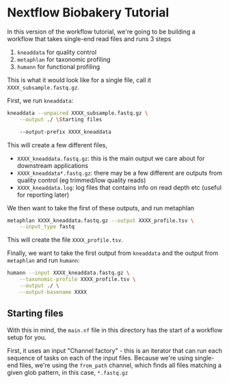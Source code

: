 # Nextflow Biobakery Tutorial

In this version of the workflow tutorial,
we're going to be building a workflow
that takes single-end read files and runs 3 steps

1. `kneaddata` for quality control
2. `metaphlan` for taxonomic profiling
3. `humann` for functional profiling

This is what it would look like for a single file,
call it `XXXX_subsample.fastq.gz`.

First, we run `kneaddata`:

```sh
kneaddata --unpaired XXXX_subsample.fastq.gz \
    --output ./ \Starting files

    --output-prefix XXXX_kneaddata
```

This will create a few different files,

- `XXXX_kneaddata.fastq.gz`: this is the main output we care about for downstream applications
- `XXXX_kneaddata*.fastq.gz`: there may be a few different are outputs from quality control (eg trimmed/low quality reads)
- `XXXX_kneaddata.log`: log files that contains info on read depth etc (useful for reporting later)

We then want to take the first of these outputs, and run metaphlan

```sh
metaphlan XXXX_kneaddata.fastq.gz --output XXXX_profile.tsv \
    --input_type fastq
```

This will create the file `XXXX_profile.tsv`.

Finally, we want to take the first output from `kneaddata`
and the output from `metaphlan`
and run `humann`:

```sh
humann --input XXXX_kneaddata.fastq.gz \
    --taxonomic-profile XXXX_profile.tsv \
    --output ./ \
    --output-basename XXXX
```

## Starting files

With this in mind, the `main.nf` file in this directory
has the start of a workflow setup for you.

First, it uses an input "Channel factory" -
this is an iterator that can run each sequence of tasks
on each of the input files.
Because we're using single-end files,
we're using the `from_path` channel,
which finds all files matching a given glob pattern,
in this case, `*.fastq.gz`
